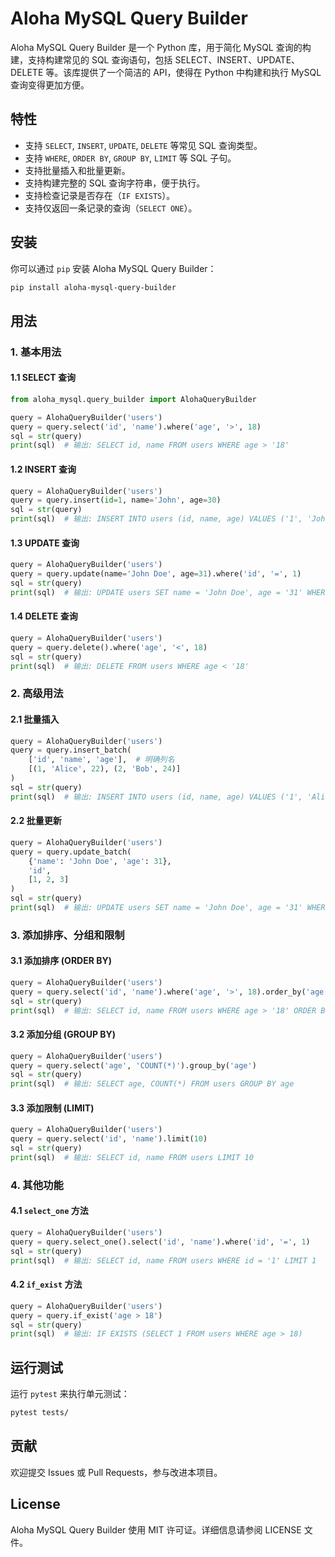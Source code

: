 # Aloha MySQL Query Builder

Aloha MySQL Query Builder 是一个 Python 库，用于简化 MySQL 查询的构建，支持构建常见的 SQL 查询语句，包括 SELECT、INSERT、UPDATE、DELETE 等。该库提供了一个简洁的 API，使得在 Python 中构建和执行 MySQL 查询变得更加方便。

## 特性

- 支持 `SELECT`, `INSERT`, `UPDATE`, `DELETE` 等常见 SQL 查询类型。
- 支持 `WHERE`, `ORDER BY`, `GROUP BY`, `LIMIT` 等 SQL 子句。
- 支持批量插入和批量更新。
- 支持构建完整的 SQL 查询字符串，便于执行。
- 支持检查记录是否存在（`IF EXISTS`）。
- 支持仅返回一条记录的查询（`SELECT ONE`）。

## 安装

你可以通过 `pip` 安装 Aloha MySQL Query Builder：

```bash
pip install aloha-mysql-query-builder
```

## 用法

### 1. 基本用法

#### 1.1 SELECT 查询

```python
from aloha_mysql.query_builder import AlohaQueryBuilder

query = AlohaQueryBuilder('users')
query = query.select('id', 'name').where('age', '>', 18)
sql = str(query)
print(sql)  # 输出: SELECT id, name FROM users WHERE age > '18'
```

#### 1.2 INSERT 查询

```python
query = AlohaQueryBuilder('users')
query = query.insert(id=1, name='John', age=30)
sql = str(query)
print(sql)  # 输出: INSERT INTO users (id, name, age) VALUES ('1', 'John', '30')
```

#### 1.3 UPDATE 查询

```python
query = AlohaQueryBuilder('users')
query = query.update(name='John Doe', age=31).where('id', '=', 1)
sql = str(query)
print(sql)  # 输出: UPDATE users SET name = 'John Doe', age = '31' WHERE id = '1'
```

#### 1.4 DELETE 查询

```python
query = AlohaQueryBuilder('users')
query = query.delete().where('age', '<', 18)
sql = str(query)
print(sql)  # 输出: DELETE FROM users WHERE age < '18'
```

### 2. 高级用法

#### 2.1 批量插入

```python
query = AlohaQueryBuilder('users')
query = query.insert_batch(
    ['id', 'name', 'age'],  # 明确列名
    [(1, 'Alice', 22), (2, 'Bob', 24)]
)
sql = str(query)
print(sql)  # 输出: INSERT INTO users (id, name, age) VALUES ('1', 'Alice', '22'), ('2', 'Bob', '24')
```

#### 2.2 批量更新

```python
query = AlohaQueryBuilder('users')
query = query.update_batch(
    {'name': 'John Doe', 'age': 31},
    'id',
    [1, 2, 3]
)
sql = str(query)
print(sql)  # 输出: UPDATE users SET name = 'John Doe', age = '31' WHERE id IN ('1', '2', '3')
```

### 3. 添加排序、分组和限制

#### 3.1 添加排序 (ORDER BY)

```python
query = AlohaQueryBuilder('users')
query = query.select('id', 'name').where('age', '>', 18).order_by('age', 'DESC')
sql = str(query)
print(sql)  # 输出: SELECT id, name FROM users WHERE age > '18' ORDER BY age DESC
```

#### 3.2 添加分组 (GROUP BY)

```python
query = AlohaQueryBuilder('users')
query = query.select('age', 'COUNT(*)').group_by('age')
sql = str(query)
print(sql)  # 输出: SELECT age, COUNT(*) FROM users GROUP BY age
```

#### 3.3 添加限制 (LIMIT)

```python
query = AlohaQueryBuilder('users')
query = query.select('id', 'name').limit(10)
sql = str(query)
print(sql)  # 输出: SELECT id, name FROM users LIMIT 10
```

### 4. 其他功能

#### 4.1 `select_one` 方法

```python
query = AlohaQueryBuilder('users')
query = query.select_one().select('id', 'name').where('id', '=', 1)
sql = str(query)
print(sql)  # 输出: SELECT id, name FROM users WHERE id = '1' LIMIT 1
```

#### 4.2 `if_exist` 方法

```python
query = AlohaQueryBuilder('users')
query = query.if_exist('age > 18')
sql = str(query)
print(sql)  # 输出: IF EXISTS (SELECT 1 FROM users WHERE age > 18)
```

## 运行测试

运行 `pytest` 来执行单元测试：

```bash
pytest tests/
```

## 贡献

欢迎提交 Issues 或 Pull Requests，参与改进本项目。

## License

Aloha MySQL Query Builder 使用 MIT 许可证。详细信息请参阅 LICENSE 文件。
